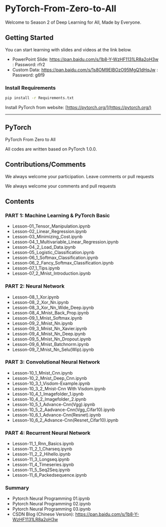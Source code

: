 # PyTorch-From-Zero-to-All

Welcome to Season 2 of Deep Learning for All, Made by Everyone.

## Getting Started

You can start learning with slides and videos at the link below.

* PowerPoint Slide: https://pan.baidu.com/s/1b8-Y-WzHF1131LR8a2oH3w : Password: rfr2
* Custom Data: https://pan.baidu.com/s/1s8OM9EIBOzO95MgQ1dHqJw : Password: g6f9

### Install Requirements

```bash
pip install -r Requirements.txt
```

Install PyTorch from website: [https://pytorch.org/](https://pytorch.org/)


---

## PyTorch

PyTorch From Zero to All

All codes are written based on PyTorch 1.0.0.

## Contributions/Comments

We always welcome your participation. Leave comments or pull requests

We always welcome your comments and pull requests

## Contents

### PART 1: Machine Learning & PyTorch Basic

* Lesson-01_Tensor_Manipulation.ipynb
* Lesson-02_Linear_Regression.ipynb
* Lesson-03_Minimizing_Cost.ipynb
* Lesson-04_1_Multivariable_Linear_Regression.ipynb
* Lesson-04_2_Load_Data.ipynb
* Lesson-05_Logistic_Classification.ipynb
* Lesson-06_1_Softmax_Classification.ipynb
* Lesson-06_2_Fancy_Softmax_Classification.ipynb
* Lesson-07_1_Tips.ipynb
* Lesson-07_2_Mnist_Introduction.ipynb

### PART 2: Neural Network

* Lesson-08_1_Xor.ipynb
* Lesson-08_2_Xor_Nn.ipynb
* Lesson-08_3_Xor_Nn_Wide_Deep.ipynb
* Lesson-08_4_Mnist_Back_Prop.ipynb
* Lesson-09_1_Mnist_Softmax.ipynb
* Lesson-09_2_Mnist_Nn.ipynb
* Lesson-09_3_Mnist_Nn_Xavier.ipynb
* Lesson-09_4_Mnist_Nn_Deep.ipynb
* Lesson-09_5_Mnist_Nn_Dropout.ipynb
* Lesson-09_6_Mnist_Batchnorm.ipynb
* Lesson-09_7_Mnist_Nn_Selu(Wip).ipynb

### PART 3: Convolutional Neural Network

* Lesson-10_1_Mnist_Cnn.ipynb
* Lesson-10_2_Mnist_Deep_Cnn.ipynb
* Lesson-10_3_1_Visdom-Example.ipynb
* Lesson-10_3_2_Mnist-Cnn With Visdom.ipynb
* Lesson-10_4_1_Imagefolder_1.ipynb
* Lesson-10_4_2_Imagefolder_2.ipynb
* Lesson-10_5_1_Advance-Cnn(Vgg).ipynb
* Lesson-10_5_2_Aadvance-Cnn(Vgg_Cifar10).ipynb
* Lesson-10_6_1_Advance-Cnn(Resnet).ipynb
* Lesson-10_6_2_Advance-Cnn(Resnet_Cifar10).ipynb

### PART 4: Recurrent Neural Network

* Lesson-11_1_Rnn_Basics.ipynb
* Lesson-11_2_1_Charseq.ipynb
* Lesson-11_2_2_Hihello.ipynb
* Lesson-11_3_Longseq.ipynb
* Lesson-11_4_Timeseries.ipynb
* Lesson-11_5_Seq2Seq.ipynb
* Lesson-11_6_Packedsequence.ipynb

### Summary

* Pytorch Neural Programming 01.ipynb
* Pytorch Neural Programming 02.ipynb
* Pytorch Neural Programming 03.ipynb
* CSDN Blog (Chinese Version): https://pan.baidu.com/s/1b8-Y-WzHF1131LR8a2oH3w
